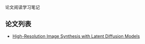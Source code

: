 论文阅读学习笔记

## 论文列表

- [High-Resolution Image Synthesis with Latent Diffusion Models](2112.10752.pdf)
